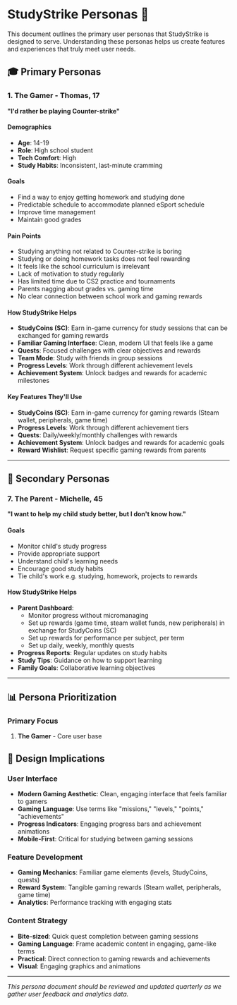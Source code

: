 # StudyStrike Personas 🎯

This document outlines the primary user personas that StudyStrike is designed to serve. Understanding these personas helps us create features and experiences that truly meet user needs.

## 🎓 Primary Personas

### 1. **The Gamer** - Thomas, 17
**"I'd rather be playing Counter-strike"**

#### Demographics
- **Age**: 14-19
- **Role**: High school student
- **Tech Comfort**: High
- **Study Habits**: Inconsistent, last-minute cramming

#### Goals
- Find a way to enjoy getting homework and studying done
- Predictable schedule to accommodate planned eSport schedule
- Improve time management
- Maintain good grades

#### Pain Points
- Studying anything not related to Counter-strike is boring
- Studying or doing homework tasks does not feel rewarding
- It feels like the school curriculum is irrelevant
- Lack of motivation to study regularly
- Has limited time due to CS2 practice and tournaments
- Parents nagging about grades vs. gaming time
- No clear connection between school work and gaming rewards

#### How StudyStrike Helps
- **StudyCoins (SC)**: Earn in-game currency for study sessions that can be exchanged for gaming rewards
- **Familiar Gaming Interface**: Clean, modern UI that feels like a game
- **Quests**: Focused challenges with clear objectives and rewards
- **Team Mode**: Study with friends in group sessions
- **Progress Levels**: Work through different achievement levels
- **Achievement System**: Unlock badges and rewards for academic milestones

#### Key Features They'll Use
- **StudyCoins (SC)**: Earn in-game currency for gaming rewards (Steam wallet, peripherals, game time)
- **Progress Levels**: Work through different achievement tiers
- **Quests**: Daily/weekly/monthly challenges with rewards
- **Achievement System**: Unlock badges and rewards for academic goals
- **Reward Wishlist**: Request specific gaming rewards from parents

---

## 🎯 Secondary Personas

### 7. **The Parent** - Michelle, 45
**"I want to help my child study better, but I don't know how."**

#### Goals
- Monitor child's study progress
- Provide appropriate support
- Understand child's learning needs
- Encourage good study habits
- Tie child's work e.g. studying, homework, projects to rewards

#### How StudyStrike Helps
- **Parent Dashboard**: 
    - Monitor progress without micromanaging
    - Set up rewards (game time, steam wallet funds, new peripherals) in exchange for StudyCoins (SC)
    - Set up rewards for performance per subject, per term
    - Set up daily, weekly, monthly quests
- **Progress Reports**: Regular updates on study habits
- **Study Tips**: Guidance on how to support learning
- **Family Goals**: Collaborative learning objectives

---

## 📊 Persona Prioritization

### Primary Focus 
1. **The Gamer** - Core user base


## 🎨 Design Implications

### User Interface
- **Modern Gaming Aesthetic**: Clean, engaging interface that feels familiar to gamers
- **Gaming Language**: Use terms like "missions," "levels," "points," "achievements"
- **Progress Indicators**: Engaging progress bars and achievement animations
- **Mobile-First**: Critical for studying between gaming sessions

### Feature Development
- **Gaming Mechanics**: Familiar game elements (levels, StudyCoins, quests)
- **Reward System**: Tangible gaming rewards (Steam wallet, peripherals, game time)
- **Analytics**: Performance tracking with engaging stats

### Content Strategy
- **Bite-sized**: Quick quest completion between gaming sessions
- **Gaming Language**: Frame academic content in engaging, game-like terms
- **Practical**: Direct connection to gaming rewards and achievements
- **Visual**: Engaging graphics and animations

---

*This persona document should be reviewed and updated quarterly as we gather user feedback and analytics data.* 